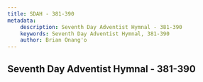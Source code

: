 ```yaml
---
title: SDAH - 381-390
metadata:
    description: Seventh Day Adventist Hymnal - 381-390
    keywords: Seventh Day Adventist Hymnal, 381-390
    author: Brian Onang'o
---
```



## Seventh Day Adventist Hymnal - 381-390
  